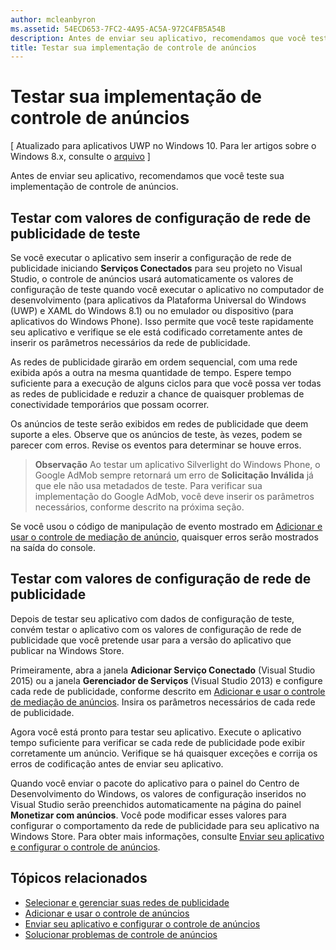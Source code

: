 ```yaml
---
author: mcleanbyron
ms.assetid: 54ECD653-7FC2-4A95-AC5A-972C4FB5A54B
description: Antes de enviar seu aplicativo, recomendamos que você teste sua implementação de controle de anúncios.
title: Testar sua implementação de controle de anúncios
---
```


# Testar sua implementação de controle de anúncios


\[ Atualizado para aplicativos UWP no Windows 10. Para ler artigos sobre o Windows 8.x, consulte o [arquivo](http://go.microsoft.com/fwlink/p/?linkid=619132) \]

Antes de enviar seu aplicativo, recomendamos que você teste sua implementação de controle de anúncios.

## Testar com valores de configuração de rede de publicidade de teste


Se você executar o aplicativo sem inserir a configuração de rede de publicidade iniciando **Serviços Conectados** para seu projeto no Visual Studio, o controle de anúncios usará automaticamente os valores de configuração de teste quando você executar o aplicativo no computador de desenvolvimento (para aplicativos da Plataforma Universal do Windows (UWP) e XAML do Windows 8.1) ou no emulador ou dispositivo (para aplicativos do Windows Phone). Isso permite que você teste rapidamente seu aplicativo e verifique se ele está codificado corretamente antes de inserir os parâmetros necessários da rede de publicidade.

As redes de publicidade girarão em ordem sequencial, com uma rede exibida após a outra na mesma quantidade de tempo. Espere tempo suficiente para a execução de alguns ciclos para que você possa ver todas as redes de publicidade e reduzir a chance de quaisquer problemas de conectividade temporários que possam ocorrer.

Os anúncios de teste serão exibidos em redes de publicidade que deem suporte a eles. Observe que os anúncios de teste, às vezes, podem se parecer com erros. Revise os eventos para determinar se houve erros.

> **Observação**  Ao testar um aplicativo Silverlight do Windows Phone, o Google AdMob sempre retornará um erro de **Solicitação Inválida** já que ele não usa metadados de teste. Para verificar sua implementação do Google AdMob, você deve inserir os parâmetros necessários, conforme descrito na próxima seção.

 

Se você usou o código de manipulação de evento mostrado em [Adicionar e usar o controle de mediação de anúncio](add-and-use-the-ad-mediator-control.md), quaisquer erros serão mostrados na saída do console.

## Testar com valores de configuração de rede de publicidade


Depois de testar seu aplicativo com dados de configuração de teste, convém testar o aplicativo com os valores de configuração de rede de publicidade que você pretende usar para a versão do aplicativo que publicar na Windows Store.

Primeiramente, abra a janela **Adicionar Serviço Conectado** (Visual Studio 2015) ou a janela **Gerenciador de Serviços** (Visual Studio 2013) e configure cada rede de publicidade, conforme descrito em [Adicionar e usar o controle de mediação de anúncios](add-and-use-the-ad-mediator-control.md). Insira os parâmetros necessários de cada rede de publicidade.

Agora você está pronto para testar seu aplicativo. Execute o aplicativo tempo suficiente para verificar se cada rede de publicidade pode exibir corretamente um anúncio. Verifique se há quaisquer exceções e corrija os erros de codificação antes de enviar seu aplicativo.

Quando você enviar o pacote do aplicativo para o painel do Centro de Desenvolvimento do Windows, os valores de configuração inseridos no Visual Studio serão preenchidos automaticamente na página do painel **Monetizar com anúncios**. Você pode modificar esses valores para configurar o comportamento da rede de publicidade para seu aplicativo na Windows Store. Para obter mais informações, consulte [Enviar seu aplicativo e configurar o controle de anúncios](submit-your-app-and-configure-ad-mediation.md).

## Tópicos relacionados

* [Selecionar e gerenciar suas redes de publicidade](select-and-manage-your-ad-networks.md)
* [Adicionar e usar o controle de anúncios](add-and-use-the-ad-mediator-control.md)
* [Enviar seu aplicativo e configurar o controle de anúncios](submit-your-app-and-configure-ad-mediation.md)
* [Solucionar problemas de controle de anúncios](troubleshoot-ad-mediation.md)
 

 


<!--HONumber=May16_HO2-->


